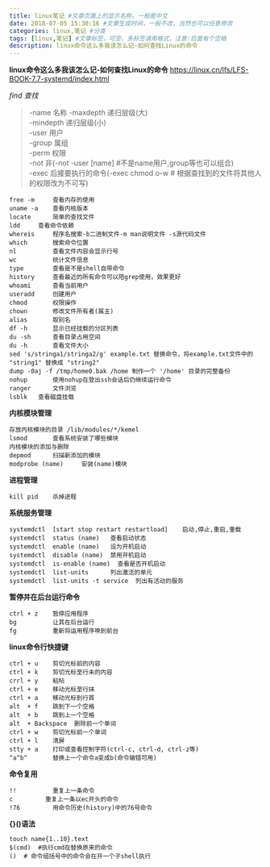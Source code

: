 ```yaml
---
title: linux笔记 #文章页面上的显示名称，一般是中文
date: 2018-07-05 15:30:16 #文章生成时间，一般不改，当然也可以任意修改
categories: linux,笔记 #分类
tags: [linux,笔记] #文章标签，可空，多标签请用格式，注意:后面有个空格
description: linux命令这么多我该怎么记-如何查找Linux的命令
---
```


**linux命令这么多我该怎么记-如何查找Linux的命令**
https://linux.cn/lfs/LFS-BOOK-7.7-systemd/index.html

*find        查找*
> -name         名称
  -maxdepth     递归层级(大)  
  -mindepth     递归层级(小)  
  -user         用户  
  -group        属组  
  -perm         权限  
  -not          非(-not -user [name] #不是name用户,group等也可以组合)  
  -exec         后接要执行的命令(-exec chmod o-w # 根据查找到的文件将其他人的权限改为不可写)  

    free -m     查看内存的使用
    uname -a    查看内核版本
    locate      简单的查找文件
    ldd 	查看命令依赖
    whereis     程序名搜索-b二进制文件-m man说明文件 -s源代码文件
    which       搜索命令位置
    nl          查看文件内容会显示行号
    wc          统计文件信息
    type        查看是不是shell自带命令
    history     查看最近的所有命令可以陪grep使用，效果更好
    whoami      查看当前用户
    useradd     创建用户
    chmod       权限操作
    chown       修改文件所有者(属主)
    alias       取别名
    df -h       显示已经挂载的分区列表
    du -sh      查看目录占用空间
    du -h       查看文件大小
    sed 's/stringa1/stringa2/g' example.txt 替换命令，将example.txt文件中的 "string1" 替换成 "string2"
    dump -0aj -f /tmp/home0.bak /home 制作一个 '/home' 目录的完整备份
    nohup       使用nohup在登出ssh会话后仍继续运行命令
    ranger      文件浏览
    lsblk	查看磁盘挂载

**内核模块管理**

    存放内核模块的目录 /lib/modules/*/kemel
    lsmod       查看系统安装了哪些模块
    内核模块的添加与删除
    depmod      扫描新添加的模块
    modprobe (name)     安装(name)模块

**进程管理**

    kill pid    杀掉进程

**系统服务管理**

    systemdctl  [start stop restart restartload]    启动,停止,重启,重载
    systemdctl  status (name)   查看启动状态
    systemdctl  enable (name)   设为开机启动
    systemdctl  disable (name)  禁用开机启动
    systemdctl  is-enable (name)  查看是否开机启动
    systemdctl  list-units      列出激活的单元
    systemdctl  list-units -t service  列出有活动的服务

**暂停并在后台运行命令**

    ctrl + z    暂停应用程序
    bg          让其在后台运行
    fg          重新将运用程序唤到前台

**linux命令行快捷键**

    ctrl + u    剪切光标前的内容
    ctrl + k    剪切光标至行未的内容
    crrl + y    粘帖
    ctrl + e    移动光标至行抹
    ctrl + a    移动光标到行首
    alt  + f    跳到下一个空格
    alt  + b    跳到上一个空格
    alt  + Backspace  删除前一个单词
    ctrl + w    剪切光标前一个单词
    ctrl + l    清屏
    stty + a    打印或查看控制字符(ctrl-c, ctrl-d, ctrl-z等)
    ^a^b^       替换上一个命令a变成b(命令输错可用)

**命令复用**

    !!          重复上一条命令
    c         重复上一条以ec开头的命令
    !76         用命令历史(history)中的76号命令

**{}()语法**

    touch name{1..10}.text
    $(cmd)  #执行cmd在替换原来的命令
    ()  # 命令组括号中的命令会在开一个子shell执行

